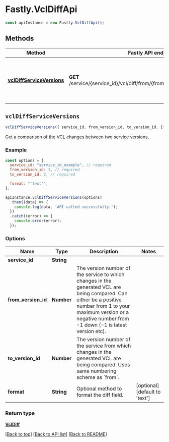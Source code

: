 # Fastly.VclDiffApi


```javascript
const apiInstance = new Fastly.VclDiffApi();
```
## Methods

Method | Fastly API endpoint | Description
------------- | ------------- | -------------
[**vclDiffServiceVersions**](VclDiffApi.md#vclDiffServiceVersions) | **GET** /service/{service_id}/vcl/diff/from/{from_version_id}/to/{to_version_id} | Get a comparison of the VCL changes between two service versions



## `vclDiffServiceVersions`

```javascript
vclDiffServiceVersions({ service_id, from_version_id, to_version_id, [format] })
```

Get a comparison of the VCL changes between two service versions.

### Example

```javascript
const options = {
  service_id: "service_id_example", // required
  from_version_id: 1, // required
  to_version_id: 2, // required

  format: "'text'",
};

apiInstance.vclDiffServiceVersions(options)
  .then((data) => {
    console.log(data, 'API called successfully.');
  })
  .catch((error) => {
    console.error(error);
  });
```

### Options

Name | Type | Description  | Notes
------------- | ------------- | ------------- | -------------
**service_id** | **String** |  |
**from_version_id** | **Number** | The version number of the service to which changes in the generated VCL are being compared. Can either be a positive number from 1 to your maximum version or a negative number from -1 down (-1 is latest version etc). |
**to_version_id** | **Number** | The version number of the service from which changes in the generated VCL are being compared. Uses same numbering scheme as &#x60;from&#x60;. |
**format** | **String** | Optional method to format the diff field. | [optional] [default to &#39;text&#39;]

### Return type

[**VclDiff**](VclDiff.md)


[[Back to top]](#) [[Back to API list]](../../README.md#endpoints)
[[Back to README]](../../README.md)

